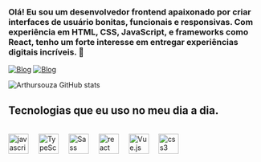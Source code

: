 ### Olá! Eu sou um desenvolvedor frontend apaixonado por criar interfaces de usuário bonitas, funcionais e responsivas. Com experiência em HTML, CSS, JavaScript, e frameworks como React, tenho um forte interesse em entregar experiências digitais incríveis. 👋



[![Blog](https://img.shields.io/badge/TikTok-000000?style=for-the-badge&logo=tiktok&logoColor=white)](https://www.tiktok.com/@loop.developer?_t=8jBvfCrO7TJ&_r=1&fbclid=IwAR044-ubfpEeuTunTWClHOHZJFOd8-CcxM8GNFYVZuCwrYxMGlp_yeK1NcA)
[![Blog](https://img.shields.io/badge/LinkedIn-0077B5?style=for-the-badge&logo=linkedin&logoColor=white)](https://www.linkedin.com/in/arthur-souza-588168256?utm_source=share&utm_campaign=share_via&utm_content=profile&utm_medium=ios_app&fbclid=IwAR1_inUd-ogOfn-uF2xMVcOCN89lbDUfLZxTMBC5a7nzxqAgqKtjCYSDwQs)

![Arthursouza GitHub stats](https://github-readme-stats.vercel.app/api?username=Arthursouzafut22&show_icons=true&theme=radical)

## Tecnologias que eu uso no meu dia a dia.

<div align="left"><br>
  <img src="https://cdn.jsdelivr.net/gh/devicons/devicon/icons/javascript/javascript-original.svg" height="40" alt="javascript logo"  />
  <img width="12" />
  <img src="https://cdn.jsdelivr.net/gh/devicons/devicon/icons/typescript/typescript-original.svg" width="40" height="40" alt="TypeScript" />
    <img width="12" />
  <img src="https://upload.wikimedia.org/wikipedia/commons/thumb/9/96/Sass_Logo_Color.svg/800px-Sass_Logo_Color.svg.png" height="40" alt="Sass Logo" width="40">
  <img width="12" />
  <img src="https://cdn.jsdelivr.net/gh/devicons/devicon/icons/react/react-original.svg" height="40" alt="react logo"  />
  <img width="12" />
  <img src="https://vuejs.org/images/logo.png" alt="Vue.js Logo" height="40 />
  width="12"
  <img src="https://cdn.jsdelivr.net/gh/devicons/devicon/icons/html5/html5-original.svg" height="40" alt="html5 logo"  />
  <img width="12" />
  <img src="https://cdn.jsdelivr.net/gh/devicons/devicon/icons/css3/css3-original.svg" height="40" alt="css3 logo"  />
  <img width="12" />
  <img width="12" />
</div>
        
    






